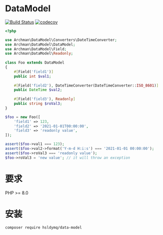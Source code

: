 # DataModel
[![Build Status](https://travis-ci.com/hsldymq/data-model.svg?branch=main)](https://travis-ci.com/hsldymq/data-model)
[![codecov](https://codecov.io/gh/hsldymq/data-model/branch/main/graph/badge.svg?token=H9S1V7NSIB)](https://codecov.io/gh/hsldymq/data-model)

```php
<?php

use Archman\DataModel\Converters\DateTimeConverter;
use Archman\DataModel\DataModel;
use Archman\DataModel\Field;
use Archman\DataModel\Readonly;
 
class Foo extends DataModel
{
    #[Field('field1')]
    public int $val1;
    
    #[Field('field2'), DateTimeConverter(DateTimeConverter::ISO_8601)]
    public DateTime $val2;
    
    #[Field('field3'), Readonly]
    public string $roVal3;
}

$foo = new Foo([
    'field1' => 123,
    'field2' => '2021-01-01T00:00:00',
    'field3' => 'readonly value',
]);

assert($foo->val1 === 123);
assert($foo->val2->format('Y-m-d H:i:s') === '2021-01-01 00:00:00');
assert($foo->roVal3 === 'readonly value');
$foo->roVal3 = 'new value'; // it will throw an exception
```

# 要求
PHP >= 8.0

# 安装

```bash
composer require hsldymq/data-model
```